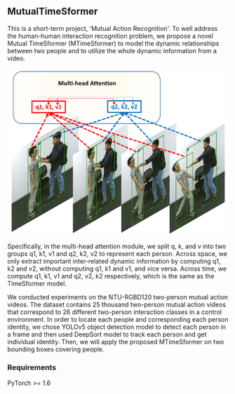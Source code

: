 ## MutualTimeSformer

This is a short-term project, 'Mutual Action Recognition'. To well address the human-human interaction recognition problem, we propose a novel Mutual TimeSformer (MTimeSformer) to model the dynamic relationships between two people and to utilize the whole dynamic information from a video. 

![](./imgs/Figure.png)

Specifically, in the multi-head attention module, we split q, k, and v into two groups q1, k1, v1 and q2, k2, v2 to represent each person. Across space, we only extract important inter-related dynamic information by computing q1, k2 and v2, without computing q1, k1 and v1, and vice versa. Across time, we compute q1, k1, v1 and q2, v2, k2 respectively, which is the same as the TimeSformer model.

We conducted experiments on the NTU-RGBD120 two-person mutual action videos. The dataset contains 25 thousand two-person mutual action videos that correspond to 26 different two-person interaction classes in a control environment. In order to locate each people and corresponding each person identity, we chose YOLOv5 object detection model to detect each person in a frame and then used DeepSort model to track each person and get individual identity. Then, we will apply the proposed MTimeSformer on two bounding boxes covering people.  



### Requirements

PyTorch >= 1.6



